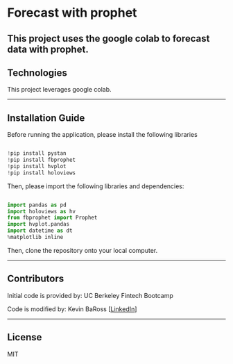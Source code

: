# Forecast with prophet
This project uses the google colab to forecast data with prophet.
---

## Technologies

This project leverages google colab.

---

## Installation Guide

Before running the application, please install the following libraries

```python

!pip install pystan
!pip install fbprophet
!pip install hvplot
!pip install holoviews
```

Then, please import the following libraries and dependencies:

```python

import pandas as pd
import holoviews as hv
from fbprophet import Prophet
import hvplot.pandas
import datetime as dt
%matplotlib inline
```

Then, clone the repository onto your local computer.

---

## Contributors

Initial code is provided by: UC Berkeley Fintech Bootcamp

Code is modified by: Kevin BaRoss [[LinkedIn](https://www.linkedin.com/in/kevin-baross/)]


---
## License
MIT
